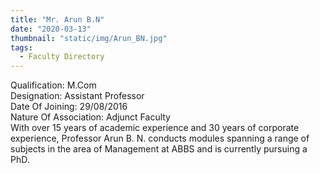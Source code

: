 ```yaml
---
title: "Mr. Arun B.N"
date: "2020-03-13"
thumbnail: "static/img/Arun_BN.jpg"
tags:
  - Faculty Directory
---
```


Qualification: M.Com  
Designation: Assistant Professor  
Date Of Joining: 29/08/2016  
Nature Of Association: Adjunct Faculty  
With over 15 years of academic experience and 30 years of corporate experience, Professor Arun B. N. conducts modules spanning a range of subjects in the area of Management at ABBS and is currently pursuing a PhD.
